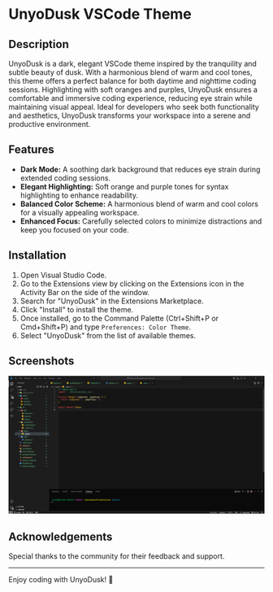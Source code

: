 # UnyoDusk VSCode Theme

## Description

UnyoDusk is a dark, elegant VSCode theme inspired by the tranquility and subtle beauty of dusk. With a harmonious blend of warm and cool tones, this theme offers a perfect balance for both daytime and nighttime coding sessions. Highlighting with soft oranges and purples, UnyoDusk ensures a comfortable and immersive coding experience, reducing eye strain while maintaining visual appeal. Ideal for developers who seek both functionality and aesthetics, UnyoDusk transforms your workspace into a serene and productive environment.

## Features

- **Dark Mode:** A soothing dark background that reduces eye strain during extended coding sessions.
- **Elegant Highlighting:** Soft orange and purple tones for syntax highlighting to enhance readability.
- **Balanced Color Scheme:** A harmonious blend of warm and cool colors for a visually appealing workspace.
- **Enhanced Focus:** Carefully selected colors to minimize distractions and keep you focused on your code.

## Installation

1. Open Visual Studio Code.
2. Go to the Extensions view by clicking on the Extensions icon in the Activity Bar on the side of the window.
3. Search for "UnyoDusk" in the Extensions Marketplace.
4. Click "Install" to install the theme.
5. Once installed, go to the Command Palette (Ctrl+Shift+P or Cmd+Shift+P) and type `Preferences: Color Theme`.
6. Select "UnyoDusk" from the list of available themes.

## Screenshots

![Screenshot 1](screenshots/screenshot1.png)

## Acknowledgements

Special thanks to the community for their feedback and support.

---

Enjoy coding with UnyoDusk! 🌆
